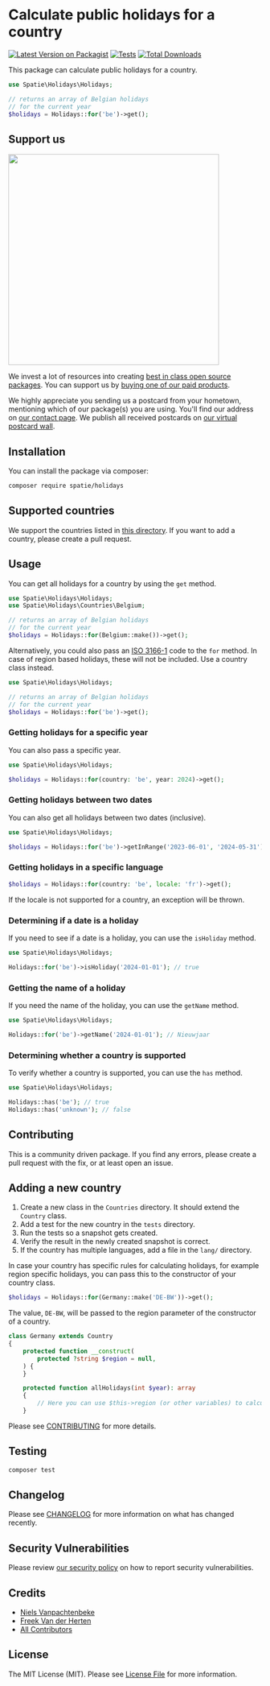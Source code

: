# Calculate public holidays for a country

[![Latest Version on Packagist](https://img.shields.io/packagist/v/spatie/holidays.svg?style=flat-square)](https://packagist.org/packages/spatie/holidays)
[![Tests](https://img.shields.io/github/actions/workflow/status/spatie/holidays/run-tests.yml?branch=main&label=tests&style=flat-square)](https://github.com/spatie/holidays/actions/workflows/run-tests.yml)
[![Total Downloads](https://img.shields.io/packagist/dt/spatie/holidays.svg?style=flat-square)](https://packagist.org/packages/spatie/holidays)

This package can calculate public holidays for a country.

```php
use Spatie\Holidays\Holidays;

// returns an array of Belgian holidays
// for the current year
$holidays = Holidays::for('be')->get();
```

## Support us

[<img src="https://github-ads.s3.eu-central-1.amazonaws.com/holidays.jpg?t=1" width="419px" />](https://spatie.be/github-ad-click/holidays)

We invest a lot of resources into creating [best in class open source packages](https://spatie.be/open-source). You can support us by [buying one of our paid products](https://spatie.be/open-source/support-us).

We highly appreciate you sending us a postcard from your hometown, mentioning which of our package(s) you are using. You'll find our address on [our contact page](https://spatie.be/about-us). We publish all received postcards on [our virtual postcard wall](https://spatie.be/open-source/postcards).

## Installation

You can install the package via composer:

```bash
composer require spatie/holidays
```

## Supported countries

We support the countries listed in [this directory](https://github.com/spatie/holidays/tree/main/src/Countries). If you want to add a country, please create a pull request.

## Usage

You can get all holidays for a country by using the `get` method.

```php
use Spatie\Holidays\Holidays;
use Spatie\Holidays\Countries\Belgium;

// returns an array of Belgian holidays
// for the current year
$holidays = Holidays::for(Belgium::make())->get(); 
```

Alternatively, you could also pass an [ISO 3166-1](https://en.wikipedia.org/wiki/ISO_3166-1_alpha-2#Officially_assigned_code_elements) code to the `for` method.
In case of region based holidays, these will not be included. Use a country class instead.

```php
use Spatie\Holidays\Holidays;

// returns an array of Belgian holidays
// for the current year
$holidays = Holidays::for('be')->get();
```

### Getting holidays for a specific year

You can also pass a specific year.

```php
use Spatie\Holidays\Holidays;

$holidays = Holidays::for(country: 'be', year: 2024)->get();
```

### Getting holidays between two dates

You can also get all holidays between two dates (inclusive).

```php
use Spatie\Holidays\Holidays;

$holidays = Holidays::for('be')->getInRange('2023-06-01', '2024-05-31');
```

### Getting holidays in a specific language

```php
$holidays = Holidays::for(country: 'be', locale: 'fr')->get();
```

If the locale is not supported for a country, an exception will be thrown.

### Determining if a date is a holiday 

If you need to see if a date is a holiday, you can use the `isHoliday` method.

```php
use Spatie\Holidays\Holidays;

Holidays::for('be')->isHoliday('2024-01-01'); // true
```

### Getting the name of a holiday

If you need the name of the holiday, you can use the `getName` method.

```php
use Spatie\Holidays\Holidays;

Holidays::for('be')->getName('2024-01-01'); // Nieuwjaar
```

### Determining whether a country is supported

To verify whether a country is supported, you can use the `has` method.

```php
use Spatie\Holidays\Holidays;

Holidays::has('be'); // true
Holidays::has('unknown'); // false
```

## Contributing

This is a community driven package. If you find any errors, please create a pull request with the fix, or at least open an issue.

## Adding a new country

1. Create a new class in the `Countries` directory. It should extend the `Country` class.
2. Add a test for the new country in the `tests` directory.
3. Run the tests so a snapshot gets created.
4. Verify the result in the newly created snapshot is correct.
5. If the country has multiple languages, add a file in the `lang/` directory.

In case your country has specific rules for calculating holidays,
for example region specific holidays, you can pass this to the constructor of your country class.

```php
$holidays = Holidays::for(Germany::make('DE-BW'))->get();
```

The value, `DE-BW`, will be passed to the region parameter of the constructor of a country.

```php
class Germany extends Country
{
    protected function __construct(
        protected ?string $region = null,
    ) {
    }

    protected function allHolidays(int $year): array
    {
        // Here you can use $this->region (or other variables) to calculate holidays
    }
```

Please see [CONTRIBUTING](https://github.com/spatie/.github/blob/main/CONTRIBUTING.md) for more details.

## Testing

```bash
composer test
```

## Changelog

Please see [CHANGELOG](CHANGELOG.md) for more information on what has changed recently.

## Security Vulnerabilities

Please review [our security policy](../../security/policy) on how to report security vulnerabilities.

## Credits

- [Niels Vanpachtenbeke](https://github.com/Nielsvanpach)
- [Freek Van der Herten](https://github.com/freekmurze)
- [All Contributors](../../contributors)

## License

The MIT License (MIT). Please see [License File](LICENSE.md) for more information.
